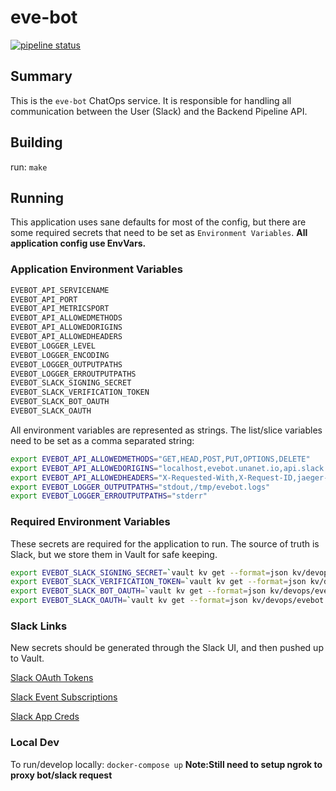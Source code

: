# eve-bot

[![pipeline status](https://gitlab.unanet.io/devops/eve-bot/badges/master/pipeline.svg)](https://gitlab.unanet.io/devops/eve-bot/-/commits/master)

## Summary

This is the `eve-bot` ChatOps service. It is responsible for handling all communication between the User (Slack) and the Backend Pipeline API.

## Building

run: `make`

## Running

This application uses sane defaults for most of the config, but there are some required secrets that need to be set as `Environment Variables`. **All application config use EnvVars.**

### Application Environment Variables

```bash
EVEBOT_API_SERVICENAME
EVEBOT_API_PORT
EVEBOT_API_METRICSPORT
EVEBOT_API_ALLOWEDMETHODS
EVEBOT_API_ALLOWEDORIGINS
EVEBOT_API_ALLOWEDHEADERS
EVEBOT_LOGGER_LEVEL
EVEBOT_LOGGER_ENCODING
EVEBOT_LOGGER_OUTPUTPATHS
EVEBOT_LOGGER_ERROUTPUTPATHS
EVEBOT_SLACK_SIGNING_SECRET
EVEBOT_SLACK_VERIFICATION_TOKEN
EVEBOT_SLACK_BOT_OAUTH
EVEBOT_SLACK_OAUTH
```

All environment variables are represented as strings. The list/slice variables need to be set as a comma separated string:

```bash
export EVEBOT_API_ALLOWEDMETHODS="GET,HEAD,POST,PUT,OPTIONS,DELETE"
export EVEBOT_API_ALLOWEDORIGINS="localhost,evebot.unanet.io,api.slack.com"
export EVEBOT_API_ALLOWEDHEADERS="X-Requested-With,X-Request-ID,jaeger-debug-id,Content-Type,X-Slack-Signature,X-Slack-Request-Timestamp"
export EVEBOT_LOGGER_OUTPUTPATHS="stdout,/tmp/evebot.logs"
export EVEBOT_LOGGER_ERROUTPUTPATHS="stderr"
```

### Required Environment Variables

These secrets are required for the application to run. The source of truth is Slack, but we store them in Vault for safe keeping.

```bash
export EVEBOT_SLACK_SIGNING_SECRET=`vault kv get --format=json kv/devops/evebot | jq .data.data.EVEBOT_SLACK_SIGNING_SECRET`
export EVEBOT_SLACK_VERIFICATION_TOKEN=`vault kv get --format=json kv/devops/evebot | jq .data.data.EVEBOT_SLACK_VERIFICATION_TOKEN`
export EVEBOT_SLACK_BOT_OAUTH=`vault kv get --format=json kv/devops/evebot | jq .data.data.EVEBOT_SLACK_BOT_OAUTH`
export EVEBOT_SLACK_OAUTH=`vault kv get --format=json kv/devops/evebot | jq .data.data.EVEBOT_SLACK_OAUTH`
```

### Slack Links

New secrets should be generated through the Slack UI, and then pushed up to Vault.

[Slack OAuth Tokens](https://api.slack.com/apps/A011B3L27P1/oauth)

[Slack Event Subscriptions](https://api.slack.com/apps/A011B3L27P1/event-subscriptions)

[Slack App Creds](https://api.slack.com/apps/A011B3L27P1/general?)

### Local Dev

To run/develop locally: `docker-compose up` **Note:Still need to setup ngrok to proxy bot/slack request**
